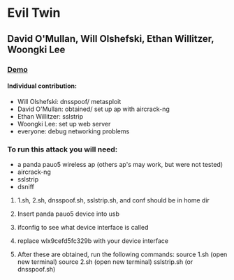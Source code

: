# Evil Twin

## David O'Mullan, Will Olshefski, Ethan Willitzer, Woongki Lee

### [Demo](https://drive.google.com/open?id=1hoK0l20Fc46TEaCidFrXQLwdn6iWbXDO)

 #### Individual contribution:
- Will Olshefski: dnsspoof/ metasploit
- David O'Mullan: obtained/ set up ap with aircrack-ng
- Ethan Willitzer: sslstrip
- Woongki Lee: set up web server
- everyone: debug networking problems

### To run this attack you will need:

- a panda pauo5 wireless ap (others ap's may work, but were not tested)
- aircrack-ng
- sslstrip
- dsniff

1. 1.sh, 2.sh, dnsspoof.sh, sslstrip.sh, and conf should be in home dir

2. Insert panda pauo5 device into usb

3. ifconfig to see what device interface is called

4. replace wlx9cefd5fc329b with your device interface

5. After these are obtained, run the following commands:
source 1.sh
(open new terminal)
source 2.sh
(open new terminal)
sslstrip.sh (or dnsspoof.sh)


